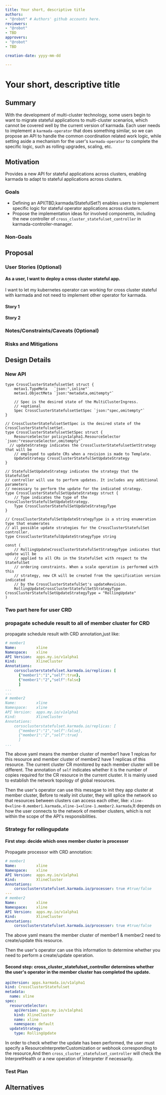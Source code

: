 ```yaml
---
title: Your short, descriptive title
authors:
- "@robot" # Authors' github accounts here.
reviewers:
- "@robot"
- TBD
approvers:
- "@robot"
- TBD

creation-date: yyyy-mm-dd

---
```


# Your short, descriptive title

<!--
This is the title of your KEP. Keep it short, simple, and descriptive. A good
title can help communicate what the KEP is and should be considered as part of
any review.
-->

## Summary

With the development of multi-cluster technology, some users begin to want to migrate stateful applications to multi-cluster scenarios, which cannot be covered well by the current version of karmada. Each user needs to implement a `karmada-operator` that does something similar, so we can propose an API to handle the common coordination related work logic, while setting aside a mechanism for the user's `karmada-operator` to complete the specific logic, such as rolling upgrades, scaling, etc.

## Motivation

Provides a new API for stateful applications across clusters, enabling karmada to adapt to stateful applications across clusters.

### Goals

- Defining an API(TBD,karmada/StatefulSet?) enables users to implement specific logic for stateful operator applications across clusters.
-  Propose the implementation ideas for involved components, including the new controller of `cross_cluster_statefulset_controller` in karmada-controller-manager.

### Non-Goals

## Proposal

<!--
This is where we get down to the specifics of what the proposal actually is.
This should have enough detail that reviewers can understand exactly what
you're proposing, but should not include things like API designs or
implementation. What is the desired outcome and how do we measure success?.
The "Design Details" section below is for the real
nitty-gritty.
-->

### User Stories (Optional)

#### As a user, I want to deploy a cross cluster stateful app.

I want to let my kubernetes operator can working for cross cluster stateful with karmada and not need to implement other operator for karmada.

#### Story 1

#### Story 2

### Notes/Constraints/Caveats (Optional)

<!--
What are the caveats to the proposal?
What are some important details that didn't come across above?
Go in to as much detail as necessary here.
This might be a good place to talk about core concepts and how they relate.
-->

### Risks and Mitigations

<!--
What are the risks of this proposal, and how do we mitigate? 

How will security be reviewed, and by whom?

How will UX be reviewed, and by whom?

Consider including folks who also work outside the SIG or subproject.
-->

## Design Details


### New API


```golang
type CrossClusterStatefulsetSet struct {
	metav1.TypeMeta   `json:",inline"`
	metav1.ObjectMeta `json:"metadata,omitempty"`

	// Spec is the desired state of the MultiClusterIngress.
	// +optional
	Spec CrossClusterStatefulsetSetSpec `json:"spec,omitempty"`
}

// CrossClusterStatefulsetSetSpec is the desired state of the CrossClusterStatefulsetSet.
type CrossClusterStatefulsetSetSpec struct {
	ResourceSelector policyv1alpha1.ResourceSelector `json:"resourceSelector,omitempty"`
  // updateStrategy indicates the CrossClusterStatefulsetSetStrategy that will be
	// employed to update CRs when a revision is made to Template.
	UpdateStrategy CrossClusterStatefulSetUpdateStrategy
}

// StatefulSetUpdateStrategy indicates the strategy that the StatefulSet
// controller will use to perform updates. It includes any additional parameters
// necessary to perform the update for the indicated strategy.
type CrossClusterStatefulSetUpdateStrategy struct {
	// Type indicates the type of the CrossClusterStatefulSetUpdateStrategy.
	Type CrossClusterStatefulSetUpdateStrategyType
}

// CrossClusterStatefulSetUpdateStrategyType is a string enumeration type that enumerates
// all possible update strategies for the CrossClusterStatefulSet controller.
type CrossClusterStatefulUpdateStrategyType string

const (
	// RollingUpdateCrossClusterStatefulSetStrategyType indicates that update will be
	// applied to all CRs in the StatefulSet with respect to the StatefulSet
	// ordering constraints. When a scale operation is performed with this
	// strategy, new CR will be created from the specification version indicated
	// by the CrossClusterStatefulSet's updateRevision.
	RollingUpdateCrossClusterStatefulSetStrategyType CrossClusterStatefulSetUpdateStrategyType = "RollingUpdate"
)

```

### Two part here for user CRD

### propagate schedule result to all of member cluster for CRD

propagate schedule result with CRD annotation,just like:

```yaml
# member1
Name:         xline
Namespace:    xline
API Version:  apps.my.io/v1alpha1
Kind:         XlineCluster
Annotations:
    corssclusterstatefulset.karmada.io/replicas: [
      {"member1":"1","self":true},
      {"member1":"2","self":false}
      ]
...
---
# member2
Name:         xline
Namespace:    xline
API Version:  apps.my.io/v1alpha1
Kind:         XlineCluster
Annotations:
    corssclusterstatefulset.karmada.io/replicas: [
      {"member1":"1","self":false},
      {"member1":"2","self":true}
      ]
...
```

The above yaml means the member cluster of member1 have 1 replcas for this resource and member cluster of member2 have 1 replicas of this resource. The current cluster CR monitored by each member cluster will be different. The annotation of `self` indicates whether it is the number of copies required for the CR resource in the current cluster. It is mainly used to establish the network topology of global resources.

Then the user's operator can use this messgae to init they app cluster at member cluster, Before to really init cluster, they will splice the network so that resources between clusters can access each other, like: `xline-0=xline-0.member1.karmada,xline-1=xline-1.member2.karmada`,It depends on how the user connects to the network of member clusters, which is not within the scope of the API's responsibilities.

### Strategy for rollingupdate

#### First step: decide which ones member cluster is processer 

Propagate processor with CRD annotation:


```yaml
# member1
Name:         xline
Namespace:    xline
API Version:  apps.my.io/v1alpha1
Kind:         XlineCluster
Annotations:
    corssclusterstatefulset.karmada.io/processer: true #true/false
---
# member2
Name:         xline
Namespace:    xline
API Version:  apps.my.io/v1alpha1
Kind:         XlineCluster
Annotations:
    corssclusterstatefulset.karmada.io/processer: true #true/false
```

The above yaml means the member cluster of member1 & member2 need to create/update this resource.

Then the user's operator can use this information to determine whether you need to perform a create/update operation.

#### Second step: cross_cluster_statefulset_controller determines whether the user's operator in the member cluster has completed the update.

```yaml
apiVersion: apps.karmada.io/v1alpha1
kind: CrossClusterStatefulset
metadata:
  name: xline
spec:
  resourceSelector:
    apiVersion: apps.my.io/v1alpha1
    kind: XlineCluster
    name: xline
    namespace: default
  updateStrategy:
    type: RollingUpdate
```

In order to check whether the update has been performed, the user must specify a ResourceInterpreterCustomization or webhook corresponding to the resource,And then `cross_cluster_statefulset_controller` will check the InterpretHealth or a new operation of Interpreter if necessarily.


### Test Plan

<!--
**Note:** *Not required until targeted at a release.*

Consider the following in developing a test plan for this enhancement:
- Will there be e2e and integration tests, in addition to unit tests?
- How will it be tested in isolation vs with other components?

No need to outline all test cases, just the general strategy. Anything
that would count as tricky in the implementation, and anything particularly
challenging to test, should be called out.

-->

## Alternatives

<!--
What other approaches did you consider, and why did you rule them out? These do
not need to be as detailed as the proposal, but should include enough
information to express the idea and why it was not acceptable.
-->

<!--
Note: This is a simplified version of kubernetes enhancement proposal template.
https://github.com/kubernetes/enhancements/tree/3317d4cb548c396a430d1c1ac6625226018adf6a/keps/NNNN-kep-template
-->